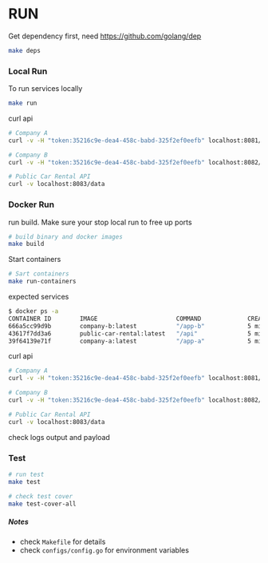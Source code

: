 # RUN

Get dependency first, need https://github.com/golang/dep

```bash
make deps
```
### Local Run

To run services locally
```bash
make run
```

curl api
```bash
# Company A
curl -v -H "token:35216c9e-dea4-458c-babd-325f2ef0eefb" localhost:8081/data

# Company B
curl -v -H "token:35216c9e-dea4-458c-babd-325f2ef0eefb" localhost:8082/data

# Public Car Rental API
curl -v localhost:8083/data
```
### Docker Run

run build. Make sure your stop local run to free up ports
```bash
# build binary and docker images
make build
``` 

Start containers
```bash
# Sart containers
make run-containers
```

expected services
```bash
$ docker ps -a
CONTAINER ID        IMAGE                      COMMAND             CREATED             STATUS              PORTS                    NAMES
666a5cc99d9b        company-b:latest           "/app-b"            5 minutes ago       Up 5 minutes        0.0.0.0:8082->8080/tcp   company-b
43617f7dd3a6        public-car-rental:latest   "/api"              5 minutes ago       Up 5 minutes        0.0.0.0:8083->8080/tcp   public-car-rental
39f64139e71f        company-a:latest           "/app-a"            5 minutes ago       Up 5 minutes        0.0.0.0:8081->8080/tcp   company-a
```

curl api
```bash
# Company A
curl -v -H "token:35216c9e-dea4-458c-babd-325f2ef0eefb" localhost:8081/data

# Company B
curl -v -H "token:35216c9e-dea4-458c-babd-325f2ef0eefb" localhost:8082/data

# Public Car Rental API
curl -v localhost:8083/data
```
check logs output and payload


### Test
```bash
# run test
make test

# check test cover
make test-cover-all
```

##### Notes
* check `Makefile` for details
* check `configs/config.go` for environment variables

